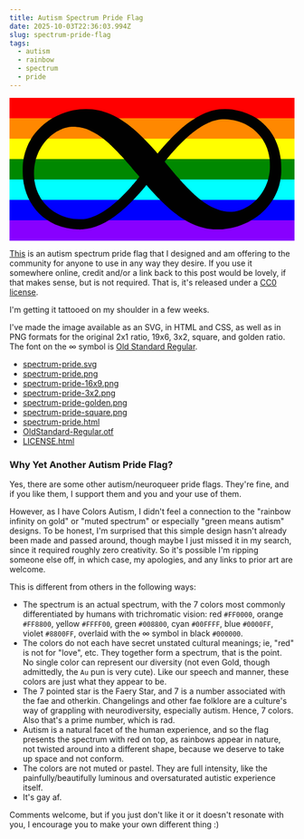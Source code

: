 ```yaml
---
title: Autism Spectrum Pride Flag
date: 2025-10-03T22:36:03.994Z
slug: spectrum-pride-flag
tags:
  - autism
  - rainbow
  - spectrum
  - pride
---
```


<svg xmlns:xlink="http://www.w3.org/1999/xlink" xmlns="http://www.w3.org/2000/svg" viewBox="0,0,1400,700" style="enable-background:new 0 0 1400 700;" version="1.1">
<defs/>
<g id="layer0">
<path d="M0,0L1400,0L1400,100L0,100L,0L0,0Z" fill="#FF0000"/>
<path d="M0,100L1400,100L1400,200L0,200L0,100L0,100Z" fill="#FF8800"/>
<path d="M0,200L1400,200L1400,300L0,300L0,200L0,200Z" fill="#FFFF00"/>
<path d="M0,300L1400,300L1400,400L0,400L0,300L0,300Z" fill="#008800"/>
<path d="M0,400L1400,400L1400,500L0,500L0,400L0,400Z" fill="#00FFFF"/>
<path d="M0,500L1400,500L1400,600L0,600L0,500L0,500Z" fill="#0000FF"/>
<path d="M0,600L1400,600L1400,700L0,700L0,600L0,600Z" fill="#8800FF"/>
<path d="M342.566,644.814C342.806,645.054 349.803,644.983 357.793,644.533C416.826,641.212 475.772,614.683 541.12,562C557.735,548.607 593.917,515.443 604.242,504.147C606.329,501.864 611.695,496.163 616.172,491.473C620.649,486.783 626.572,480.402 629.325,477.305C632.078,474.208 634.688,471.297 635.136,470.827C636.456,469.439 649.265,454.843 652.317,451.25C653.861,449.43 655.942,447.009 656.943,445.864C657.946,444.718 661.726,440.223 665.336,435.882C668.947,431.541 671.959,428.114 672.355,428.114C673.038,428.114 676.823,431.993 679.857,435.668C681.365,437.493 693.729,451.239 701.704,459.956C811.183,579.622 897.414,633.61 995.155,643.741C1005.84,644.848 1039.37,644.854 1051.05,643.75C1149.5,634.443 1237.83,583.638 1288.33,507.275C1291.56,502.401 1294.34,498.311 1294.58,498.1C1294.83,497.888 1295.58,496.456 1296.13,495.079C1296.7,493.703 1297.1,492.793 1297.44,492.793C1297.78,492.793 1298.78,491.365 1299.26,489.91C1299.75,488.455 1300.2,487.365 1300.5,487.232C1301.32,486.876 1312.48,463.769 1313.54,460.206C1313.86,459.148 1314.54,457.696 1315.12,456.861C1315.7,456.025 1316.24,454.618 1316.25,453.971C1316.25,453.323 1317.07,451.213 1318.11,449.095C1319.15,446.978 1320.05,444.481 1320.07,443.726C1320.07,442.972 1320.6,441.195 1321.28,439.622C1322.74,436.17 1325.1,427.875 1326.69,420.527C1327.33,417.562 1328.16,414.516 1328.55,413.669C1329.29,412.07 1332.45,392.313 1334.1,378.916C1336.12,362.548 1335.03,310.522 1332.42,298.338C1332.01,296.432 1331.15,291.428 1330.5,287.193C1329.16,278.46 1326.73,266.127 1326.02,264.4C1325.76,263.765 1325.19,261.404 1324.74,259.074C1323.78,254.217 1320.9,244.639 1317.56,235.157C1316.28,231.558 1314.76,227.227 1314.17,225.533C1313.57,223.839 1312.57,221.378 1311.96,220.108C1311.36,218.837 1309.79,215.271 1308.48,212.164C1307.16,209.057 1305.24,204.906 1304.2,202.974C1303.18,201.042 1302.38,199.156 1302.38,198.584C1302.38,198.011 1301.73,197.196 1301.36,197.196C1301,197.196 1300.43,195.86 1299.7,193.955C1298.98,192.049 1297.76,190.266 1297.4,190.266C1297.04,190.266 1296.84,189.735 1296.57,188.783C1296.28,187.829 1295.23,185.749 1294.29,184.267C1285.77,170.931 1277.82,159.503 1274.52,155.824C1273.86,155.087 1272.81,153.749 1272.15,152.811C1268.4,147.45 1250.91,129.368 1243.04,122.705C1240.7,120.736 1238.25,118.615 1237.55,117.98C1236.86,117.344 1235.17,115.941 1233.82,114.882C1232.46,113.823 1230.95,112.61 1230.43,112.176C1208.36,93.632 1165.22,73.0381 1130.36,64.4103C1060.55,47.1343 1000.91,53.6052 938.446,85.2307C923.755,92.6665 915.632,97.4873 898.099,109.17C886.349,116.999 886.018,117.227 883.631,119.088C882.522,119.951 880.867,121.162 879.92,121.797C874.322,125.549 851.03,144.18 843.661,150.804C842.175,152.136 838.71,155.228 835.961,157.675C811.738,179.214 782.309,209.06 760.087,234.629C757.546,237.553 754.787,240.646 753.94,241.52C753.093,242.394 748.908,247.288 744.661,252.371C736.707,261.893 734.928,264.011 732.479,266.874C731.694,267.791 730.268,269.495 729.204,270.751L727.445,273.333L725.856,271.05C723.026,267.711 714.708,258.186 712.477,255.811C711.418,254.684 708.307,251.225 705.554,248.116C679.253,218.406 634.867,174.372 610.949,154.26C609.12,152.722 607.044,150.95 606.327,150.315C605.609,149.68 603.283,147.763 601.17,146.069C599.058,144.375 596.952,142.654 596.474,142.23C592.899,139.065 573.147,124.21 567.258,120.257C566.312,119.622 563.329,117.63 560.631,115.831C557.933,114.032 555.206,112.211 554.571,111.783C553.936,111.355 551.501,109.804 549.172,108.343C546.843,106.883 544.628,105.427 544.205,105.074C542.177,103.387 518.249,90.4504 508.329,85.6812C429.113,47.603 340.879,45.086 255.498,78.4738C239.966,84.547 207.936,100.663 202.659,105.054C202.235,105.406 198.978,107.554 195.379,109.858C191.779,112.162 188.308,114.497 187.713,115.011C187.119,115.524 184.898,117.13 182.739,118.607C168.61,128.28 144.486,150.744 131.449,166.368C128.87,169.46 126.411,172.405 125.986,172.913C124.854,174.265 121.216,179.053 119.441,181.529C118.594,182.709 117.198,184.572 116.328,185.684C115.459,186.795 113.618,189.464 112.261,191.582C110.904,193.699 109.444,195.941 109.006,196.576C107.276,199.09 104.414,204.081 103.25,206.611C102.576,208.078 101.863,209.319 101.515,209.545C101.166,209.772 99.4202,212.869 97.7855,216.257C96.1516,219.645 94.7202,222.365 94.3907,222.506C94.0611,222.647 93.5814,223.458 93.5814,223.919C93.5814,224.686 90.2805,232.038 87.8874,236.653C87.3384,237.711 86.4229,240.017 85.8808,241.711C85.338,243.405 84.5018,245.408 83.9782,246.255C83.4546,247.102 82.5637,249.718 82.0502,251.941C81.7935,253.053 81.5089,254.021 81.2363,254.753C80.9636,255.486 81.0407,255.715 80.8838,255.715C80.7269,255.715 80.1471,256.446 79.8663,257.248C79.5856,258.05 79.2656,259.197 78.9966,260.414C78.4585,262.85 77.7684,265.094 77.3791,265.576C76.9897,266.059 76.085,269.153 75.4542,272.27C74.8233,275.387 74.0082,278.553 73.6113,279.4C72.1148,282.593 67.1169,310.187 65.7829,322.656C64.3979,335.602 64.6006,374.826 66.1338,390.457C67.3437,402.793 70.0803,421.862 70.9464,424.042C71.1999,424.679 72.0459,428.263 72.8475,432.074C74.9096,441.881 76.6312,448.637 77.8593,451.764C78.4415,453.246 79.2834,455.974 79.7477,457.879C80.2119,459.785 81.0865,462.445 81.6653,463.716C82.244,464.986 83.1104,467.613 83.6155,469.624C84.1214,471.636 85.1439,473.543 85.4781,473.543C85.8123,473.543 86.1942,475.015 86.737,477.133C87.2791,479.25 88.3024,481.243 88.5996,481.243C88.8976,481.243 89.0439,481.934 89.3357,483.099C89.6276,484.263 90.9026,487.358 92.1385,489.892C93.3751,492.427 94.3514,494.787 94.3514,495.323C94.3514,495.858 95.0205,496.643 95.4155,496.643C95.8105,496.643 96.0469,497.179 96.3449,498.133C96.6421,499.085 99.354,504.262 102.335,509.556C134.087,565.94 184.593,607.703 246.567,628.819C273.854,638.116 309.465,644.477 334.227,644.479C338.709,644.479 342.327,644.574 342.566,644.814L342.566,644.814ZM341.323,594.767C270.494,594.164 203.133,560.34 162.664,505.05C158.902,499.911 155.46,495.271 155.031,494.759C154.603,494.247 154.333,493.913 154.333,493.745C154.333,493.576 152.547,490.242 150.421,486.547C148.295,482.852 146.097,478.725 145.514,477.329C144.931,475.933 143.934,474.394 143.467,474.106C143,473.817 142.783,473.228 142.783,472.437C142.783,471.645 142.239,470.298 141.695,469.738C140.754,468.772 138.685,463.788 136.007,456.143C135.339,454.237 134.408,452.332 134.098,452.12C133.788,451.907 133.091,449.681 132.379,446.929C131.667,444.178 130.732,441.446 130.384,441.023C130.035,440.6 129.416,438.159 128.918,435.406C128.42,432.653 127.642,429.883 127.279,429.444C126.916,429.005 126.12,425.204 125.419,420.794C124.717,416.384 123.814,411.888 123.434,410.887C122.372,408.095 120.454,380.955 120.454,368.826C120.454,347.934 122.655,329.09 127.398,309.405C128.655,304.185 129.694,299.146 129.694,298.307C129.694,297.887 129.718,297.736 129.842,297.536C129.967,297.336 129.662,297.382 129.851,297.499C130.039,297.615 130.763,297.256 130.985,296.811C131.207,296.366 131.45,295.602 131.598,294.811C131.894,293.226 132.731,290.621 133.486,288.927C134.241,287.233 135.117,284.468 135.401,282.88C135.685,281.292 135.853,280.277 136.19,280.277C136.527,280.277 137.764,277.953 138.533,275.412C139.303,272.871 139.847,271.038 140.148,271.038C140.45,271.038 141.467,269.226 142,267.32C142.534,265.414 142.91,264.108 143.245,264.108C143.58,264.108 144.757,262.138 145.461,260.021C146.164,257.903 146.729,256.408 147.118,256.408C147.508,256.408 148.173,255.689 148.173,255.233C148.173,254.776 150.218,250.876 152.773,246.356C168.704,218.168 194.508,190.149 220.397,172.928C223.997,170.533 227.311,168.285 227.734,167.951C230.541,165.738 248.015,156.674 251.881,155.424C253.363,154.945 255.068,154.193 255.537,153.822C257.759,152.069 272.936,147.415 285.729,144.542C313.868,138.222 359.275,143.914 389.289,157.517C391.524,158.531 393.654,159.39 393.846,159.39C395.472,159.39 426.26,175.661 429.033,177.981C429.457,178.336 431.748,179.837 434.077,181.283C436.406,182.729 438.635,184.166 439.065,184.502C439.496,184.837 441.933,186.512 444.456,188.206C446.979,189.9 449.538,191.716 450.184,192.273C450.83,192.83 454.67,195.756 458.693,198.756C465.601,203.909 481.033,216.52 485.072,220.313C486.09,221.268 490.011,224.822 493.78,228.203C506.033,239.194 538.225,271.805 551.965,287.143C552.938,288.231 556.546,292.217 559.981,296C563.416,299.783 569.077,306.164 572.567,310.187C576.057,314.211 581.926,320.968 585.607,325.203C589.288,329.438 597.124,338.616 603.024,345.604C608.923,352.591 619.217,364.683 625.897,372.472C632.577,380.261 637.96,386.622 637.96,386.883C637.96,387.431 622.562,406.267 618.415,410.827C617.568,411.757 615.157,414.612 613.071,417.153C610.986,419.694 607.877,423.35 606.151,425.29C604.425,427.23 601.278,430.805 599.161,433.231C524.453,518.815 451.979,572.829 389.512,589.437C372.522,593.954 363.457,594.956 341.323,594.767L341.323,594.767ZM1089.12,558.151C1049.72,559.774 1001.73,543.628 959.582,514.593C946.562,505.621 923.97,488.118 918.334,482.63C917.433,481.752 915.886,480.362 914.915,479.565C904.436,470.938 872.505,439.552 856.489,422.129C851.631,416.843 847.296,412.136 846.857,411.67C844.347,408.977 834.629,398.053 826.714,389.022C818.29,379.409 811.407,371.372 775.004,328.606C767.451,319.734 762.153,313.23 762.448,312.715C763.081,311.607 788.577,280.671 791.549,277.399C792.742,276.09 795.799,272.629 798.34,269.716C802.921,264.456 805.385,261.712 817.967,247.854C832.142,232.241 865.652,199.489 880.282,186.951C883.446,184.24 886.634,181.499 887.358,180.864C888.082,180.229 889.76,178.855 891.115,177.797C892.463,176.738 893.98,175.507 894.457,175.078C896.967,172.827 914.638,159.292 918.034,157.022C918.981,156.386 920.683,155.14 921.791,154.27C922.893,153.4 925.503,151.599 927.62,150.242C929.738,148.885 931.994,147.432 932.633,147.014C943.12,140.116 958.05,131.396 960.837,130.543C961.792,130.251 962.816,129.358 962.816,128.963C962.816,128.568 962.824,128.591 963.255,128.591C963.686,128.591 967.783,126.824 972.171,124.707C976.56,122.59 980.264,120.891 980.58,120.891C980.903,120.891 982.736,120.204 984.476,119.404C1004.54,110.17 1033.82,104.322 1056.87,104.942C1097.7,106.039 1136.19,116.243 1168.77,134.611C1170.74,135.722 1173.51,137.283 1174.93,138.08C1177.36,139.446 1187.34,145.918 1189.01,147.209C1189.44,147.536 1191.52,149.099 1193.64,150.677C1195.76,152.255 1197.85,153.875 1198.33,154.298C1198.81,154.722 1200.9,156.448 1202.97,158.123C1211.9,165.364 1231.63,186.336 1237.07,194.35C1248.86,211.758 1258.57,228.701 1258.57,231.989C1258.57,232.524 1259.21,233.308 1259.58,233.308C1259.94,233.308 1260.53,235.058 1261.29,237.493C1262.05,239.928 1263.03,242.271 1263.33,242.483C1264.09,243.03 1268.58,256.407 1268.58,258.111C1268.58,258.89 1269.13,260.655 1269.75,261.839C1270.36,263.023 1271.21,266.04 1271.66,268.668C1272.11,271.296 1272.86,274.233 1273.27,275.08C1273.69,275.927 1274.71,281.024 1275.56,286.53C1276.41,292.035 1277.45,298.283 1277.84,300.4C1279.13,307.25 1279.65,340.974 1278.66,353.229C1276.99,373.803 1270.65,403.369 1265.4,414.971C1264.63,416.693 1263.96,418.613 1263.96,419.063C1263.96,419.789 1262.18,424.074 1259.01,431.091C1255.15,439.672 1248.16,453.094 1245.22,457.608C1230.75,479.757 1223.66,488.639 1209,503.004C1179.52,531.908 1142.61,551.426 1107.41,556.72C1101.61,557.591 1100.39,557.687 1089.12,558.151L1089.12,558.151Z" fill="#010101"/>
</g>
</svg>

[This](https://izs.me/spectrum-pride/) is an autism spectrum
pride flag that I designed and am offering to the community for
anyone to use in any way they desire. If you use it somewhere
online, credit and/or a link back to this post would be lovely,
if that makes sense, but is not required. That is, it's released
under a [CC0
license](https://creativecommons.org/public-domain/cc0/).

I'm getting it tattooed on my shoulder in a few weeks.

I've made the image available as an SVG, in HTML and CSS, as well
as in PNG formats for the original 2x1 ratio, 19x6, 3x2, square,
and golden ratio. The font on the ∞ symbol is [Old Standard
Regular](https://fonts.google.com/specimen/Old+Standard+TT).

- [spectrum-pride.svg](https://izs.me/spectrum-pride/spectrum-pride.svg)
- [spectrum-pride.png](https://izs.me/spectrum-pride/spectrum-pride.png)
- [spectrum-pride-16x9.png](https://izs.me/spectrum-pride/spectrum-pride-16x9.png)
- [spectrum-pride-3x2.png](https://izs.me/spectrum-pride/spectrum-pride-3x2.png)
- [spectrum-pride-golden.png](https://izs.me/spectrum-pride/spectrum-pride-golden.png)
- [spectrum-pride-square.png](https://izs.me/spectrum-pride/spectrum-pride-square.png)
- [spectrum-pride.html](https://izs.me/spectrum-pride/spectrum-pride.html)
- [OldStandard-Regular.otf](https://izs.me/spectrum-pride/OldStandard-Regular.otf)
- [LICENSE.html](https://izs.me/spectrum-pride/LICENSE.html)

### Why Yet Another Autism Pride Flag?

Yes, there are some other autism/neuroqueer pride flags. They're
fine, and if you like them, I support them and you and your use
of them.

However, as I have Colors Autism, I didn't feel a connection to
the "rainbow infinity on gold" or "muted spectrum" or especially
"green means autism" designs. To be honest, I'm surprised that
this simple design hasn't already been made and passed around,
though maybe I just missed it in my search, since it required
roughly zero creativity. So it's possible I'm ripping someone
else off, in which case, my apologies, and any links to prior art
are welcome.

This is different from others in the following ways:

- The spectrum is an actual spectrum, with the 7 colors most
  commonly differentiated by humans with trichromatic vision: red
  `#FF0000`, orange `#FF8800`, yellow `#FFFF00`, green `#008800`,
  cyan `#00FFFF`, blue `#0000FF`, violet `#8800FF`, overlaid with
  the ∞ symbol in black `#000000`.
- The colors do not each have secret unstated cultural meanings;
  ie, "red" is not for "love", etc. They together form a
  spectrum, that is the point. No single color can represent our
  diversity (not even Gold, though admittedly, the `Au` pun is
  very cute). Like our speech and manner, these colors are just
  what they appear to be.
- The 7 pointed star is the Faery Star, and 7 is a number
  associated with the fae and otherkin. Changelings and other fae
  folklore are a culture's way of grappling with neurodiversity,
  especially autism. Hence, 7 colors. Also that's a prime number,
  which is rad.
- Autism is a natural facet of the human experience, and so the
  flag presents the spectrum with red on top, as rainbows appear
  in nature, not twisted around into a different shape, because
  we deserve to take up space and not conform.
- The colors are not muted or pastel. They are full intensity,
  like the painfully/beautifully luminous and oversaturated
  autistic experience itself.
- It's gay af.

Comments welcome, but if you just don't like it or it doesn't
resonate with you, I encourage you to make your own different
thing :)
